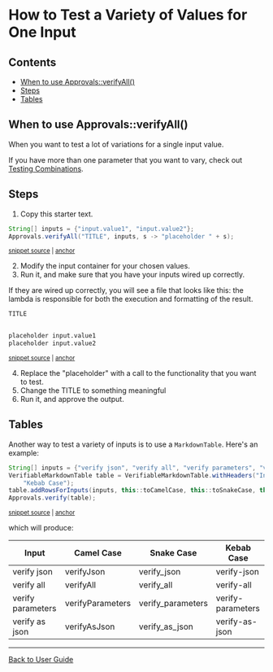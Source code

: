 <a id="top"></a>

# How to Test a Variety of Values for One Input

<!-- toc -->
## Contents

  * [When to use Approvals::verifyAll()](#when-to-use-approvalsverifyall)
  * [Steps](#steps)
  * [Tables](#tables)<!-- endToc -->

## When to use Approvals::verifyAll()

When you want to test a lot of variations for a single input value.

If you have more than one parameter that you want to vary, check out [Testing Combinations](TestCombinations.md#top).

## Steps

1. Copy this starter text.

<!-- snippet: VerifyAllStartingPoint -->
<a id='snippet-verifyallstartingpoint'></a>
```java
String[] inputs = {"input.value1", "input.value2"};
Approvals.verifyAll("TITLE", inputs, s -> "placeholder " + s);
```
<sup><a href='/approvaltests-tests/src/test/java/org/approvaltests/ApprovalsTest.java#L46-L49' title='Snippet source file'>snippet source</a> | <a href='#snippet-verifyallstartingpoint' title='Start of snippet'>anchor</a></sup>
<!-- endSnippet -->

2. Modify the input container for your chosen values.
3. Run it, and make sure that you have your inputs wired up correctly.

If they are wired up correctly, you will see a file that looks like this: the lambda is responsible for both the execution and formatting of the result.

<!-- snippet: ApprovalsTest.verifyAllTemplate.approved.txt -->
<a id='snippet-ApprovalsTest.verifyAllTemplate.approved.txt'></a>
```txt
TITLE


placeholder input.value1
placeholder input.value2
```
<sup><a href='/approvaltests-tests/src/test/java/org/approvaltests/ApprovalsTest.verifyAllTemplate.approved.txt#L1-L5' title='Snippet source file'>snippet source</a> | <a href='#snippet-ApprovalsTest.verifyAllTemplate.approved.txt' title='Start of snippet'>anchor</a></sup>
<!-- endSnippet -->

4. Replace the "placeholder" with a call to the functionality that you want to test.
5. Change the TITLE to something meaningful
6. Run it, and approve the output.


## Tables

Another way to test a variety of inputs is to use a `MarkdownTable`.
Here's an example:

<!-- snippet: markdown_table_example -->
<a id='snippet-markdown_table_example'></a>
```java
String[] inputs = {"verify json", "verify all", "verify parameters", "verify as json"};
VerifiableMarkdownTable table = VerifiableMarkdownTable.withHeaders("Input", "Camel Case", "Snake Case",
    "Kebab Case");
table.addRowsForInputs(inputs, this::toCamelCase, this::toSnakeCase, this::toKebabCase);
Approvals.verify(table);
```
<sup><a href='/approvaltests-tests/src/test/java/org/approvaltests/TableTest.java#L20-L26' title='Snippet source file'>snippet source</a> | <a href='#snippet-markdown_table_example' title='Start of snippet'>anchor</a></sup>
<!-- endSnippet -->

which will produce:

<!-- include: TableTest.differentCases.approved.md -->
|       Input       |    Camel Case    |    Snake Case     |    Kebab Case     |
|-------------------|------------------|-------------------|-------------------|
|    verify json    |    verifyJson    |    verify_json    |    verify-json    |
|    verify all     |    verifyAll     |    verify_all     |    verify-all     |
| verify parameters | verifyParameters | verify_parameters | verify-parameters |
|  verify as json   |   verifyAsJson   |  verify_as_json   |  verify-as-json   |
<!-- endInclude -->


---

[Back to User Guide](/doc/README.md#top)
